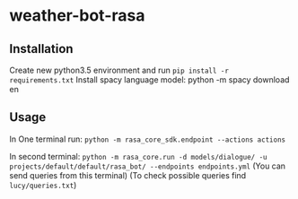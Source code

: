 # weather-bot-rasa

## Installation


Create new python3.5 environment and run ```pip install -r requirements.txt```
Install spacy language model: python -m spacy download en

## Usage

In One terminal run: ```python -m rasa_core_sdk.endpoint --actions actions```

In second terminal: ``` python -m rasa_core.run -d models/dialogue/ -u projects/default/default/rasa_bot/ --endpoints endpoints.yml ``` (You can send queries from this terminal) (To check possible queries find ```lucy/queries.txt```)
